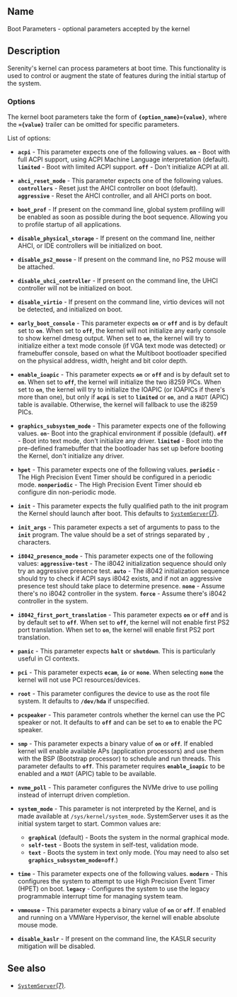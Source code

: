 ## Name

Boot Parameters - optional parameters accepted by the kernel

## Description

Serenity's kernel can process parameters at boot time.
This functionality is used to control or augment the state of features during the initial
startup of the system.

### Options

The kernel boot parameters take the form of **`{option_name}={value}`**, where the **`={value}`**
trailer can be omitted for specific parameters.

List of options:

* **`acpi`** - This parameter expects one of the following values. **`on`** - Boot with full ACPI support, using ACPI 
   Machine Language interpretation (default). **`limited`** - Boot with limited ACPI support. **`off`** - Don't initialize ACPI at all.

* **`ahci_reset_mode`** - This parameter expects one of the following values. **`controllers`** - Reset just the AHCI controller on boot (default).
   **`aggressive`** - Reset the AHCI controller, and all AHCI ports on boot.

* **`boot_prof`** - If present on the command line, global system profiling will be enabled
   as soon as possible during the boot sequence. Allowing you to profile startup of all applications.

* **`disable_physical_storage`** - If present on the command line, neither AHCI, or IDE controllers will be initialized on boot.

* **`disable_ps2_mouse`** - If present on the command line, no PS2 mouse will be attached.
    
* **`disable_uhci_controller`** - If present on the command line, the UHCI controller will not be initialized on boot.

* **`disable_virtio`** - If present on the command line, virtio devices will not be detected, and initialized on boot.

* **`early_boot_console`** - This parameter expects **`on`** or **`off`** and is by default set to **`on`**.
  When set to **`off`**, the kernel will not initialize any early console to show kernel dmesg output.
  When set to **`on`**, the kernel will try to initialize either a text mode console (if VGA text mode was detected)
  or framebuffer console, based on what the Multiboot bootloader specified on the physical address, width, height
  and bit color depth.

* **`enable_ioapic`** - This parameter expects **`on`** or **`off`** and is by default set to **`on`**.
  When set to **`off`**, the kernel will initialize the two i8259 PICs.
  When set to **`on`**, the kernel will try to initialize the IOAPIC (or IOAPICs if there's more than one),
  but only if **`acpi`** is set to **`limited`** or **`on`**, and a `MADT` (APIC) table is available.
  Otherwise, the kernel will fallback to use the i8259 PICs.

* **`graphics_subsystem_mode`** - This parameter expects one of the following values. **`on`**- Boot into the graphical environment if possible (default). **`off`** - Boot into text mode, don't initialize any driver. **`limited`** - Boot into the pre-defined framebuffer that the bootloader
has set up before booting the Kernel, don't initialize any driver.

* **`hpet`** - This parameter expects one of the following values. **`periodic`** - The High Precision Event Timer should
  be configured in a periodic mode. **`nonperiodic`** - The High Precision Event Timer should eb configure din non-periodic mode.

* **`init`** - This parameter expects the fully qualified path to the init program the Kernel should launch after boot.
    This defaults to [`SystemServer`(7)](help://man/7/SystemServer).

* **`init_args`** - This parameter expects a set of arguments to pass to the **`init`** program.
  The value should be a set of strings separated by `,` characters.

* **`i8042_presence_mode`** - This parameter expects one of the following values:
  **`aggressive-test`** - The i8042 initialization sequence should only try an aggressive presence test.
  **`auto`** - The i8042 initialization sequence should try to check if ACPI says i8042 exists, and if not an aggressive presence test should take place to determine presence. 
  **`none`** - Assume there's no i8042 controller in the system. 
  **`force`** - Assume there's i8042 controller in the system.

* **`i8042_first_port_translation`**  - This parameter expects **`on`** or **`off`** and is by default set to **`off`**.
  When set to **`off`**, the kernel will not enable first PS2 port translation.
  When set to **`on`**, the kernel will enable first PS2 port translation.

* **`panic`** - This parameter expects **`halt`** or **`shutdown`**. This is particularly useful in CI contexts.

* **`pci`** - This parameter expects **`ecam`**, **`io`** or **`none`**. When selecting **`none`**
  the kernel will not use PCI resources/devices.

* **`root`** - This parameter configures the device to use as the root file system. It defaults to **`/dev/hda`** if unspecified.

* **`pcspeaker`** - This parameter controls whether the kernel can use the PC speaker or not. It defaults to **`off`** and can be set to **`on`** to enable the PC speaker.

* **`smp`** - This parameter expects a binary value of **`on`** or **`off`**. If enabled kernel will
  enable available APs (application processors) and use them with the BSP (Bootstrap processor) to
  schedule and run threads.
  This parameter defaults to **`off`**. This parameter requires **`enable_ioapic`** to be enabled
  and a `MADT` (APIC) table to be available.

* **`nvme_poll`** - This parameter configures the NVMe drive to use polling instead of interrupt driven completion.

* **`system_mode`** - This parameter is not interpreted by the Kernel, and is made available at `/sys/kernel/system_mode`. SystemServer uses it as the initial system target to start. Common values are:
  - **`graphical`** (default) - Boots the system in the normal graphical mode.
  - **`self-test`** - Boots the system in self-test, validation mode.
  - **`text`** - Boots the system in text only mode. (You may need to also set **`graphics_subsystem_mode=off`**.)

* **`time`** - This parameter expects one of the following values. **`modern`** - This configures the system to attempt
  to use High Precision Event Timer (HPET) on boot. **`legacy`** - Configures the system to use the legacy programmable interrupt
  time for managing system team.
  
* **`vmmouse`** - This parameter expects a binary value of **`on`** or **`off`**. If enabled and
  running on a VMWare Hypervisor, the kernel will enable absolute mouse mode.

* **`disable_kaslr`** - If present on the command line, the KASLR security mitigation will be disabled.

## See also

* [`SystemServer`(7)](help://man/7/SystemServer).
